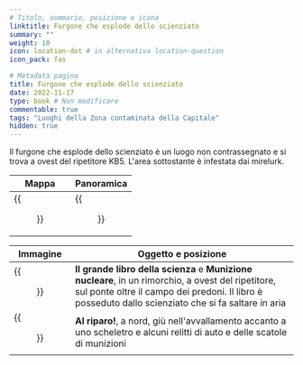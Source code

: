```yaml
---
# Titolo, sommario, posizione e icona
linktitle: Furgone che esplode dello scienziato
summary: ""
weight: 10
icon: location-dot # in alternativa location-question
icon_pack: fas

# Metadata pagina
title: Furgone che esplode dello scienziato
date: 2022-11-17
type: book # Non modificare
commentable: true
tags: "Luoghi della Zona contaminata della Capitale"
hidden: true
---
```



Il furgone che esplode dello scienziato è un luogo non contrassegnato e si trova a ovest del ripetitore KB5. L'area sottostante è infestata dai mirelurk.

| Mappa                                       | Panoramica                                        |
| ------------------------------------------- | ------------------------------------------------- |
| {{<figure src="Scientist_truck_map.webp">}} | {{<figure src="Exploding_scientist_truck.webp">}} |

| Immagine                                                     | Oggetto e posizione                                                                                                                                                                                        |
| ------------------------------------------------------------ | ---------------------------------------------------------------------------------------------------------------------------------------------------------------------------------------------------------- |
| {{<figure src="Exploding_scientist_truck3.webp">}}           | **Il grande libro della scienza** e **Munizione nucleare**, in un rimorchio, a ovest del ripetitore, sul ponte oltre il campo dei predoni. Il libro è posseduto dallo scienziato che si fa saltare in aria |
| {{<figure src="Duck_and_Cover!_Array,_Power_Station.webp">}} | **Al riparo!**, a nord, giù nell'avvallamento accanto a uno scheletro e alcuni relitti di auto e delle scatole di munizioni                                                                                |
